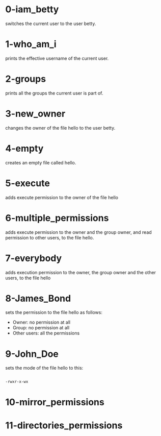 # 0-iam_betty
switches the current user to the user betty.

# 1-who_am_i
prints the effective username of the current user.

# 2-groups
prints all the groups the current user is part of.

# 3-new_owner
changes the owner of the file hello to the user betty.

# 4-empty
creates an empty file called hello.

# 5-execute
adds execute permission to the owner of the file hello

# 6-multiple_permissions
adds execute permission to the owner and the group owner, and read permission to other users, to the file hello.

# 7-everybody
adds execution permission to the owner, the group owner and the other users, to the file hello

# 8-James_Bond
sets the permission to the file hello as follows:

  - Owner: no permission at all
  - Group: no permission at all
  - Other users: all the permissions

# 9-John_Doe
sets the mode of the file hello to this:

```

-rwxr-x-wx

```

# 10-mirror_permissions

# 11-directories_permissions
